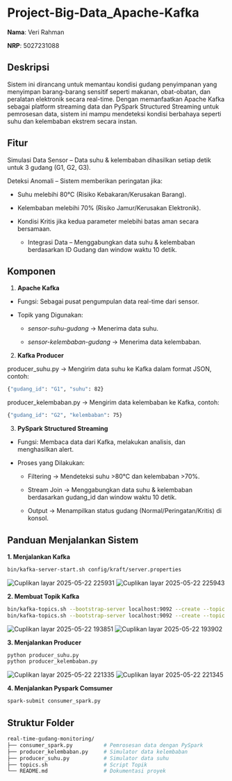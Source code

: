 # Project-Big-Data_Apache-Kafka

**Nama**: Veri Rahman

**NRP**: 5027231088

## **Deskripsi**

Sistem ini dirancang untuk memantau kondisi gudang penyimpanan yang menyimpan barang-barang sensitif seperti makanan, obat-obatan, dan peralatan elektronik secara real-time. Dengan memanfaatkan Apache Kafka sebagai platform streaming data dan PySpark Structured Streaming untuk pemrosesan data, sistem ini mampu mendeteksi kondisi berbahaya seperti suhu dan kelembaban ekstrem secara instan.

## **Fitur**

Simulasi Data Sensor – Data suhu & kelembaban dihasilkan setiap detik untuk 3 gudang (G1, G2, G3).

Deteksi Anomali – Sistem memberikan peringatan jika:

- Suhu melebihi 80°C (Risiko Kebakaran/Kerusakan Barang).
  
- Kelembaban melebihi 70% (Risiko Jamur/Kerusakan Elektronik).
  
- Kondisi Kritis jika kedua parameter melebihi batas aman secara bersamaan.
  
  - Integrasi Data – Menggabungkan data suhu & kelembaban berdasarkan ID Gudang dan window waktu 10 detik.
 
## **Komponen**

1. **Apache Kafka**

- Fungsi: Sebagai pusat pengumpulan data real-time dari sensor.

- Topik yang Digunakan:

  - *sensor-suhu-gudang* → Menerima data suhu.

  - *sensor-kelembaban-gudang* → Menerima data kelembaban.

2. **Kafka Producer**
   
producer_suhu.py → Mengirim data suhu ke Kafka dalam format JSON, contoh:
```bash
{"gudang_id": "G1", "suhu": 82}
```

producer_kelembaban.py → Mengirim data kelembaban ke Kafka, contoh:
```bash
{"gudang_id": "G2", "kelembaban": 75}
```

3. **PySpark Structured Streaming**

- Fungsi: Membaca data dari Kafka, melakukan analisis, dan menghasilkan alert.

- Proses yang Dilakukan:

  - Filtering → Mendeteksi suhu >80°C dan kelembaban >70%.

  - Stream Join → Menggabungkan data suhu & kelembaban berdasarkan gudang_id dan window waktu 10 detik.

  - Output → Menampilkan status gudang (Normal/Peringatan/Kritis) di konsol.

## **Panduan Menjalankan Sistem**

**1. Menjalankan Kafka**

```bash
bin/kafka-server-start.sh config/kraft/server.properties
```
![Cuplikan layar 2025-05-22 225931](https://github.com/user-attachments/assets/f88b0891-4d46-4412-a265-1d3db21a7119)
![Cuplikan layar 2025-05-22 225943](https://github.com/user-attachments/assets/bdbf3ef1-e0f0-4803-9f62-3ec6a2685b99)

**2. Membuat Topik Kafka**

```bash
bin/kafka-topics.sh --bootstrap-server localhost:9092 --create --topic sensor-suhu-gudang --partitions 1 --replication-factor 1
bin/kafka-topics.sh --bootstrap-server localhost:9092 --create --topic sensor-kelembaban-gudang --partitions 1 --replication-factor 1
```
![Cuplikan layar 2025-05-22 193851](https://github.com/user-attachments/assets/cc587f3c-87f2-4f16-a1f2-013ecd12755b)
![Cuplikan layar 2025-05-22 193902](https://github.com/user-attachments/assets/e300eca3-5b5d-488e-8607-7eb08ab4683b)

**3. Menjalankan Producer**

```bash
python producer_suhu.py  
python producer_kelembaban.py  
```
![Cuplikan layar 2025-05-22 221335](https://github.com/user-attachments/assets/c927e88b-5b9b-4c12-96d6-1ed7c21d89d8)
![Cuplikan layar 2025-05-22 221345](https://github.com/user-attachments/assets/4c7698c6-d818-4588-89ea-6dec200c8cd0)


**4. Menjalankan Pyspark Comsumer**

```bash
spark-submit consumer_spark.py  
```

## **Struktur Folder**

```bash
real-time-gudang-monitoring/  
├── consumer_spark.py          # Pemrosesan data dengan PySpark 
├── producer_kelembaban.py     # Simulator data kelembaban  
├── producer_suhu.py           # Simulator data suhu 
├── topics.sh                  # Script Topik 
└── README.md                  # Dokumentasi proyek
```
